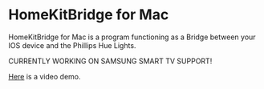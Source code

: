 HomeKitBridge for Mac
=============

HomeKitBridge for Mac is a program functioning as a Bridge between your IOS device and the Phillips Hue Lights.

CURRENTLY WORKING ON SAMSUNG SMART TV SUPPORT!

[Here](http://instagram.com/p/qnIxZGjkiN/) is a video demo.
